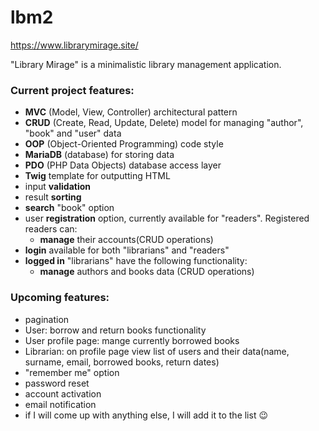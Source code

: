 # lbm2
<a>https://www.librarymirage.site/</a>

"Library Mirage" is a minimalistic library management application.

<h3>Current project features:</h3>
    <ul>
        <li><b>MVC</b> (Model, View, Controller) architectural pattern</li>
        <li><b>CRUD</b> (Create, Read, Update, Delete) model for managing "author", "book" and "user" data</li>
        <li><b>OOP</b> (Object-Oriented Programming) code style</li>
        <li><b>MariaDB</b> (database) for storing data</li>
        <li><b>PDO</b> (PHP Data Objects) database access layer</li>
        <li><b>Twig</b> template for outputting HTML</li>
        <li>input <b>validation</b></li>
        <li>result <b>sorting</b></li>
        <li><b>search</b> "book" option</li>
        <li>user <b>registration</b> option, currently available for "readers". Registered
            readers can:
            <ul>
                <li><b>manage</b> their accounts(CRUD operations)</li>
            </ul>
        </li>
        <li><b>login</b> available for both "librarians" and "readers"</li>
        <li><b>logged in</b> "librarians" have the following functionality:
               <ul>
                <li> <b>manage</b> authors and books data (CRUD operations)</li>
            </ul>
        </li>
    </ul>

<h3>Upcoming features:</h3>
  <ul>
        <li>pagination</li>
        <li>User: borrow and return books functionality</li>
        <li>User profile page: mange currently borrowed books</li>
        <li>Librarian: on profile page view list of users and their data(name, surname, email, borrowed books, return dates)</li>
        <li>"remember me" option</li>
        <li>password reset</li>
        <li>account activation</li>
        <li>email notification</li>
        <li>if I will come up with anything else, I will add it to the list &#128521</li>
   </ul>
